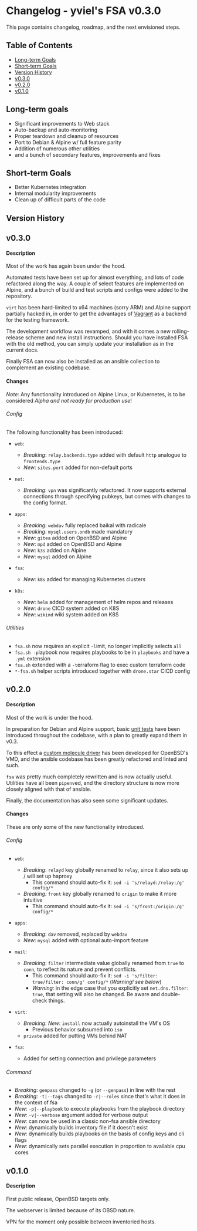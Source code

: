 # Changelog - yviel's FSA v0.3.0
This page contains changelog, roadmap, and the next envisioned steps.

## Table of Contents
 - [Long-term Goals](#long-term-goals)
 - [Short-term Goals](#short-term-goals)
 - [Version History](#version-history)
 - [v0.3.0](#v0.3.0)
 - [v0.2.0](#v0.2.0)
 - [v0.1.0](#v0.1.0)

## Long-term goals
 * Significant improvements to Web stack
 * Auto-backup and auto-monitoring
 * Proper teardown and cleanup of resources
 * Port to Debian & Alpine w/ full feature parity
 * Addition of numerous other utilities
 * and a bunch of secondary features, improvements and fixes

## Short-term Goals
 * Better Kubernetes integration
 * Internal modularity improvements
 * Clean up of difficult parts of the code

## Version History

## v0.3.0
#### Description
Most of the work has again been under the hood.

Automated tests have been set up for almost everything, and lots of code refactored along the way. A couple of select features are implemented on Alpine, and a bunch of build and test scripts and configs were added to the repository.

`virt` has been hard-limited to x64 machines (sorry ARM) and Alpine support partially hacked in, in order to get the advantages of [Vagrant](https://developer.hashicorp.com/vagrant) as a backend for the testing framework.

The development workflow was revamped, and with it comes a new rolling-release scheme and new install instructions. Should you have installed FSA with the old method, you can simply update your installation as in the current docs.

Finally FSA can now also be installed as an ansible collection to complement an existing codebase.

#### Changes
*Note:* Any functionality introduced on Alpine Linux, or Kubernetes, is to be considered *Alpha and not ready for production use*!

###### Config
The following functionality has been introduced:
 * `web`:
    * *Breaking*: `relay.backends.type` added with default `http` analogue to `frontends.type`
    * *New*: `sites.port` added for non-default ports

 * `net`:
    * *Breaking*: `vpn` was significantly refactored. It now supports external connections through specifying pubkeys, but comes with changes to the config format.

 * `apps`:
    * *Breaking*: `webdav` fully replaced baikal with radicale
    * *Breaking*: `mysql.users.ondb` made mandatory
    * *New*: `gitea` added on OpenBSD and Alpine
    * *New*: `mpd` added on OpenBSD and Alpine
    * *New*: `k3s` added on Alpine
    * *New*: `mysql` added on Alpine

 * `fsa`:
    * *New*: `k8s` added for managing Kubernetes clusters

 * `k8s`:
    * *New*: `helm` added for management of helm repos and releases
    * *New*: `drone` CICD system added on K8S
    * *New*: `wikimd` wiki system added on K8S

###### Utilities
 * `fsa.sh` now requires an explicit `-l`imit, no longer implicitly selects `all`
 * `fsa.sh -p`laybook now requires playbooks to be in `playbooks` and have a `.yml` extension
 * `fsa.sh` extended with a `-t`erraform flag to exec custom terraform code
 * `*-fsa.sh` helper scripts introduced together with `drone.star` CICD config

## v0.2.0
#### Description
Most of the work is under the hood.

In preparation for Debian and Alpine support, basic [unit tests](https://molecule.readthedocs.io/) have been introduced throughout the codebase, with a plan to greatly expand them in v0.3.

To this effect a [custom molecule driver](../roles/fsa_molecule/) has been developed for OpenBSD's VMD, and the ansible codebase has been greatly refactored and linted and such.

`fsa` was pretty much completely rewritten and is now actually useful. Utilities have all been `pipenv`ed, and the directory structure is now more closely aligned with that of ansible.

Finally, the documentation has also seen some significant updates.

#### Changes
These are only some of the new functionality introduced.

###### Config
 * `web`:
    * *Breaking*: `relayd` key globally renamed to `relay`, since it also sets up / will set up haproxy
        * This command should auto-fix it: `sed -i 's/relayd:/relay:/g' config/*`
    * *Breaking:* `front` key globally renamed to `origin` to make it more intuitive
        * This command should auto-fix it: `sed -i 's/front:/origin:/g' config/*`

 * `apps`:
    * *Breaking*: `dav` removed, replaced by `webdav`
    * *New*: `mysql` added with optional auto-import feature

 * `mail`:
    * *Breaking*: `filter` intermediate value globally renamed from `true` to `conn`, to reflect its nature and prevent conflicts.
        * This command should auto-fix it: `sed -i 's/filter: true/filter: conn/g' config/*` (*Warning! see below*)
        * *Warning:* in the edge case that you explicitly set `net.dns.filter: true`, that setting will also be changed. Be aware and double-check things.

 * `virt`:
    * *Breaking*: *New*: `install` now actually autoinstall the VM's OS
        * Previous behavior subsumed into `iso`
    * `private` added for putting VMs behind NAT

 * `fsa`:
    * Added for setting connection and privilege parameters

###### Command
 * *Breaking*: `genpass` changed to `-g` (or `--genpass`) in line with the rest
 * *Breaking*: `-t|--tags` changed to `-r|--roles` since that's what it does in the context of fsa
 * *New*: `-p|--playbook` to execute playbooks from the playbook directory
 * *New*: `-v|--verbose` argument added for verbose output
 * *New*: can now be used in a classic non-fsa ansible directory
 * *New*: dynamically builds inventory file if it doesn't exist
 * *New*: dynamically builds playbooks on the basis of config keys and cli flags
 * *New*: dynamically sets parallel execution in proportion to available cpu cores

## v0.1.0
#### Description
First public release, OpenBSD targets only.

The webserver is limited because of its OBSD nature.

VPN for the moment only possible between inventoried hosts.
